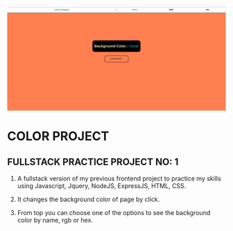 ![Example](public/colorProject.png)

# COLOR PROJECT

## FULLSTACK PRACTICE PROJECT NO: 1

1. A fullstack version of my previous frontend project to practice my skills using Javascript, Jquery, NodeJS, ExpressJS, HTML, CSS.

2. It changes the background color of page by click.

3. From top you can choose one of the options to see the background color by name, rgb or hex.
